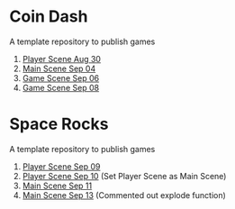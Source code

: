 # Coin Dash
A template repository to publish games

1. [Player Scene Aug 30](./player_scene_08_30)
2. [Main Scene Sep 04](./main_scene_09_04)
3. [Game Scene Sep 06](./player_scene_09_06)
4. [Game Scene Sep 08](./player_scene_09_08)

# Space Rocks
A template repository to publish games

1. [Player Scene Sep 09](./Space_Rocks_09_09) 
2. [Player Scene Sep 10](./Space_Rocks_09_10) (Set Player Scene as Main Scene)
3. [Main Scene Sep 11](./Space_Rocks_09_11) 
4. [Main Scene Sep 13](./Space_Rocks_09_13) (Commented out explode function)